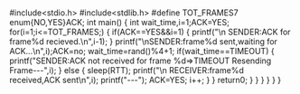 # 
#include<stdio.h>
#include<stdlib.h>
#define TOT_FRAMES7 enum{NO,YES}ACK;
int main()
{
	int wait_time,i=1;ACK=YES;
	for(i=1;i<=TOT_FRAMES;)
	{
		if(ACK==YES&&i=1)
		{
			printf("\n SENDER:ACK for frame%d recieved.\n",i-1);
			}
		    printf("\nSENDER:frame%d sent,waiting for ACK...\n",i);ACK=no;
		    wait_time=rand()%4+1;
		    if(wait_time==TIMEOUT)
		    {
		    	printf("SENDER:ACK not received for frame %d=>TIMEOUT Resending Frame---",i);
		    }
		    else
		    {
		    	sleep(RTT);
		    	printf("\n RECEIVER:frame%d received,ACK sent\n",i);
		    	printf("---");
		    	ACK=YES;
		    	i++;
		    }
	}
	return0;
}
			}
			}
			}
	}
}
